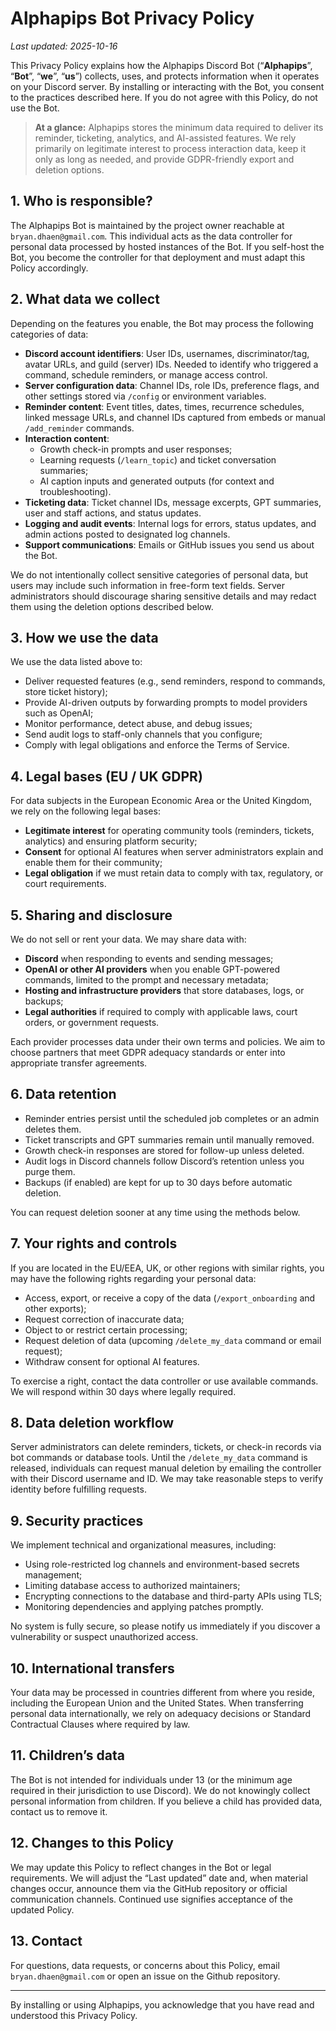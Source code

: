 # Alphapips Bot Privacy Policy

_Last updated: 2025-10-16_

This Privacy Policy explains how the Alphapips Discord Bot (“**Alphapips**”, “**Bot**”, “**we**”, “**us**”) collects, uses, and protects information when it operates on your Discord server. By installing or interacting with the Bot, you consent to the practices described here. If you do not agree with this Policy, do not use the Bot.

> **At a glance:** Alphapips stores the minimum data required to deliver its reminder, ticketing, analytics, and AI-assisted features. We rely primarily on legitimate interest to process interaction data, keep it only as long as needed, and provide GDPR-friendly export and deletion options.

## 1. Who is responsible?

The Alphapips Bot is maintained by the project owner reachable at `bryan.dhaen@gmail.com`. This individual acts as the data controller for personal data processed by hosted instances of the Bot. If you self-host the Bot, you become the controller for that deployment and must adapt this Policy accordingly.

## 2. What data we collect

Depending on the features you enable, the Bot may process the following categories of data:

- **Discord account identifiers**: User IDs, usernames, discriminator/tag, avatar URLs, and guild (server) IDs. Needed to identify who triggered a command, schedule reminders, or manage access control.
- **Server configuration data**: Channel IDs, role IDs, preference flags, and other settings stored via `/config` or environment variables.
- **Reminder content**: Event titles, dates, times, recurrence schedules, linked message URLs, and channel IDs captured from embeds or manual `/add_reminder` commands.
- **Interaction content**:
  - Growth check-in prompts and user responses;
  - Learning requests (`/learn_topic`) and ticket conversation summaries;
  - AI caption inputs and generated outputs (for context and troubleshooting).
- **Ticketing data**: Ticket channel IDs, message excerpts, GPT summaries, user and staff actions, and status updates.
- **Logging and audit events**: Internal logs for errors, status updates, and admin actions posted to designated log channels.
- **Support communications**: Emails or GitHub issues you send us about the Bot.

We do not intentionally collect sensitive categories of personal data, but users may include such information in free-form text fields. Server administrators should discourage sharing sensitive details and may redact them using the deletion options described below.

## 3. How we use the data

We use the data listed above to:

- Deliver requested features (e.g., send reminders, respond to commands, store ticket history);
- Provide AI-driven outputs by forwarding prompts to model providers such as OpenAI;
- Monitor performance, detect abuse, and debug issues;
- Send audit logs to staff-only channels that you configure;
- Comply with legal obligations and enforce the Terms of Service.

## 4. Legal bases (EU / UK GDPR)

For data subjects in the European Economic Area or the United Kingdom, we rely on the following legal bases:

- **Legitimate interest** for operating community tools (reminders, tickets, analytics) and ensuring platform security;
- **Consent** for optional AI features when server administrators explain and enable them for their community;
- **Legal obligation** if we must retain data to comply with tax, regulatory, or court requirements.

## 5. Sharing and disclosure

We do not sell or rent your data. We may share data with:

- **Discord** when responding to events and sending messages;
- **OpenAI or other AI providers** when you enable GPT-powered commands, limited to the prompt and necessary metadata;
- **Hosting and infrastructure providers** that store databases, logs, or backups;
- **Legal authorities** if required to comply with applicable laws, court orders, or government requests.

Each provider processes data under their own terms and policies. We aim to choose partners that meet GDPR adequacy standards or enter into appropriate transfer agreements.

## 6. Data retention

- Reminder entries persist until the scheduled job completes or an admin deletes them.
- Ticket transcripts and GPT summaries remain until manually removed.
- Growth check-in responses are stored for follow-up unless deleted.
- Audit logs in Discord channels follow Discord’s retention unless you purge them.
- Backups (if enabled) are kept for up to 30 days before automatic deletion.

You can request deletion sooner at any time using the methods below.

## 7. Your rights and controls

If you are located in the EU/EEA, UK, or other regions with similar rights, you may have the following rights regarding your personal data:

- Access, export, or receive a copy of the data (`/export_onboarding` and other exports);
- Request correction of inaccurate data;
- Object to or restrict certain processing;
- Request deletion of data (upcoming `/delete_my_data` command or email request);
- Withdraw consent for optional AI features.

To exercise a right, contact the data controller or use available commands. We will respond within 30 days where legally required.

## 8. Data deletion workflow

Server administrators can delete reminders, tickets, or check-in records via bot commands or database tools. Until the `/delete_my_data` command is released, individuals can request manual deletion by emailing the controller with their Discord username and ID. We may take reasonable steps to verify identity before fulfilling requests.

## 9. Security practices

We implement technical and organizational measures, including:

- Using role-restricted log channels and environment-based secrets management;
- Limiting database access to authorized maintainers;
- Encrypting connections to the database and third-party APIs using TLS;
- Monitoring dependencies and applying patches promptly.

No system is fully secure, so please notify us immediately if you discover a vulnerability or suspect unauthorized access.

## 10. International transfers

Your data may be processed in countries different from where you reside, including the European Union and the United States. When transferring personal data internationally, we rely on adequacy decisions or Standard Contractual Clauses where required by law.

## 11. Children’s data

The Bot is not intended for individuals under 13 (or the minimum age required in their jurisdiction to use Discord). We do not knowingly collect personal information from children. If you believe a child has provided data, contact us to remove it.

## 12. Changes to this Policy

We may update this Policy to reflect changes in the Bot or legal requirements. We will adjust the “Last updated” date and, when material changes occur, announce them via the GitHub repository or official communication channels. Continued use signifies acceptance of the updated Policy.

## 13. Contact

For questions, data requests, or concerns about this Policy, email `bryan.dhaen@gmail.com` or open an issue on the Github repository.

---

By installing or using Alphapips, you acknowledge that you have read and understood this Privacy Policy.
